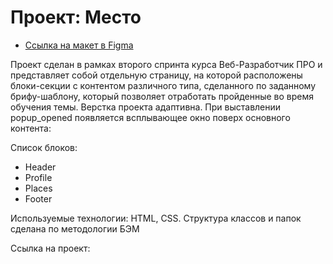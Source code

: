 # Проект: Место

* [Ссылка на макет в Figma](https://www.figma.com/file/2cn9N9jSkmxD84oJik7xL7/JavaScript.-Sprint-4?node-id=0%3A1)

Проект сделан в рамках второго спринта курса Веб-Разработчик ПРО и представляет собой отдельную страницу, на которой расположены блоки-секции с контентом различного типа, сделанного по заданному брифу-шаблону, который позволяет отработать пройденные во время обучения темы. Верстка проекта адаптивна. При выставлении popup_opened появляется всплывающее окно поверх основного контента:

Список блоков:

- Header
- Profile
- Places
- Footer

Используемые технологии: HTML, CSS. Структура классов и папок сделана по методологии БЭМ

Ссылка на проект:
